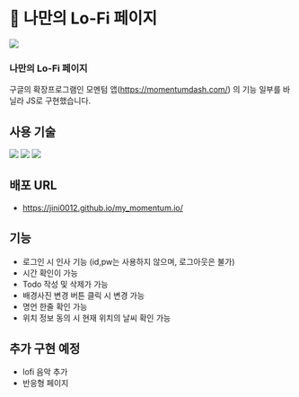 # 🎵 나만의 Lo-Fi 페이지

<img src="https://readme-typing-svg.demolab.com?font=Fira+Code&pause=1000&color=5685F7&width=435&lines=My+LoFi+Page%F0%9F%8E%B5"/>

### 나만의 Lo-Fi 페이지

구글의 확장프로그램인 모멘텀 앱(https://momentumdash.com/) 의 기능 일부를 바닐라 JS로 구현했습니다.

## 사용 기술

<img src="https://img.shields.io/badge/html5-E34F26?style=for-the-badge&logo=html5&logoColor=white"> <img src="https://img.shields.io/badge/css-1572B6?style=for-the-badge&logo=css3&logoColor=white"> <img src="https://img.shields.io/badge/javascript-%23323330.svg?style=for-the-badge&logo=javascript&logoColor=%23F7DF1E"> </br>

## 배포 URL

- https://jini0012.github.io/my_momentum.io/

## 기능

- 로그인 시 인사 기능 (id,pw는 사용하지 않으며, 로그아웃은 불가)
- 시간 확인이 가능
- Todo 작성 및 삭제가 가능
- 배경사진 변경 버튼 클릭 시 변경 가능
- 명언 한줄 확인 가능
- 위치 정보 동의 시 현재 위치의 날씨 확인 가능

## 추가 구현 예정

- lofi 음악 추가
- 반응형 페이지

